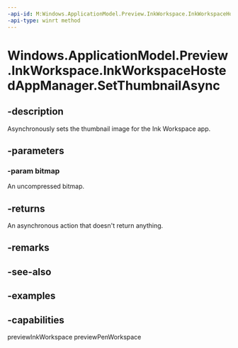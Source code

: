 ```yaml
---
-api-id: M:Windows.ApplicationModel.Preview.InkWorkspace.InkWorkspaceHostedAppManager.SetThumbnailAsync(Windows.Graphics.Imaging.SoftwareBitmap)
-api-type: winrt method
---
```


<!-- Method syntax.
public IAsyncAction InkWorkspaceHostedAppManager.SetThumbnailAsync(SoftwareBitmap bitmap)
-->

# Windows.ApplicationModel.Preview.InkWorkspace.InkWorkspaceHostedAppManager.SetThumbnailAsync

## -description
Asynchronously sets the thumbnail image for the Ink Workspace app.

## -parameters

### -param bitmap
An uncompressed bitmap.

## -returns
An asynchronous action that doesn't return anything.

## -remarks

## -see-also

## -examples

## -capabilities
previewInkWorkspace
previewPenWorkspace
